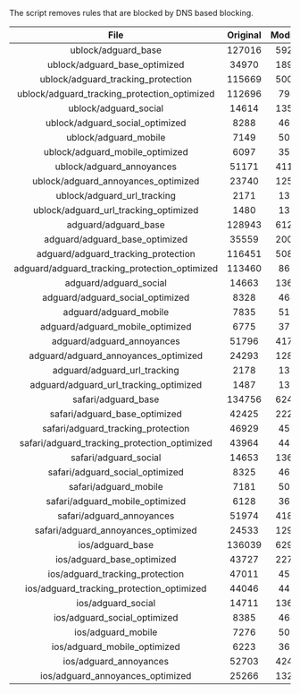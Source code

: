 The script removes rules that are blocked by DNS based blocking.


| File | Original | Modified |
|:----:|:-----:|:-----:|
| ublock/adguard_base | 127016 | 59218 |
| ublock/adguard_base_optimized | 34970 | 18989 |
| ublock/adguard_tracking_protection | 115669 | 50081 |
| ublock/adguard_tracking_protection_optimized | 112696 | 7944 |
| ublock/adguard_social | 14614 | 13561 |
| ublock/adguard_social_optimized | 8288 | 4602 |
| ublock/adguard_mobile | 7149 | 5019 |
| ublock/adguard_mobile_optimized | 6097 | 3584 |
| ublock/adguard_annoyances | 51171 | 41177 |
| ublock/adguard_annoyances_optimized | 23740 | 12560 |
| ublock/adguard_url_tracking | 2171 | 1321 |
| ublock/adguard_url_tracking_optimized | 1480 | 1318 |
| adguard/adguard_base | 128943 | 61214 |
| adguard/adguard_base_optimized | 35559 | 20008 |
| adguard/adguard_tracking_protection | 116451 | 50808 |
| adguard/adguard_tracking_protection_optimized | 113460 | 8658 |
| adguard/adguard_social | 14663 | 13617 |
| adguard/adguard_social_optimized | 8328 | 4646 |
| adguard/adguard_mobile | 7835 | 5199 |
| adguard/adguard_mobile_optimized | 6775 | 3757 |
| adguard/adguard_annoyances | 51796 | 41736 |
| adguard/adguard_annoyances_optimized | 24293 | 12857 |
| adguard/adguard_url_tracking | 2178 | 1328 |
| adguard/adguard_url_tracking_optimized | 1487 | 1325 |
| safari/adguard_base | 134756 | 62489 |
| safari/adguard_base_optimized | 42425 | 22285 |
| safari/adguard_tracking_protection | 46929 | 4558 |
| safari/adguard_tracking_protection_optimized | 43964 | 4414 |
| safari/adguard_social | 14653 | 13601 |
| safari/adguard_social_optimized | 8325 | 4633 |
| safari/adguard_mobile | 7181 | 5055 |
| safari/adguard_mobile_optimized | 6128 | 3614 |
| safari/adguard_annoyances | 51974 | 41838 |
| safari/adguard_annoyances_optimized | 24533 | 12936 |
| ios/adguard_base | 136039 | 62993 |
| ios/adguard_base_optimized | 43727 | 22788 |
| ios/adguard_tracking_protection | 47011 | 4566 |
| ios/adguard_tracking_protection_optimized | 44046 | 4422 |
| ios/adguard_social | 14711 | 13633 |
| ios/adguard_social_optimized | 8385 | 4647 |
| ios/adguard_mobile | 7276 | 5099 |
| ios/adguard_mobile_optimized | 6223 | 3655 |
| ios/adguard_annoyances | 52703 | 42462 |
| ios/adguard_annoyances_optimized | 25266 | 13245 |